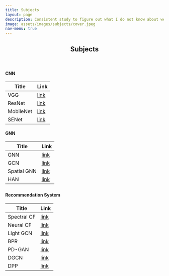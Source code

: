 ```yaml
---
title: Subjects
layout: page
description: Consistent study to figure out what I do not know about well"
image: assets/images/subjects/cover.jpeg
nav-menu: true
---
```


<!-- Main -->
<div id="main" class="alt"></div>

<section id="title">
    <div class="inner">
        <header class="'major">
            <h1>Subjects</h1>
        </header>
    </div>
</section>

<!-- Contents-->
<section id="contents">
<h4>CNN</h4>
<div class="table-wrapper">
	<table>
		<thead>
			<tr>
				<th>Title</th>
				<th>Link</th>
			</tr>
		</thead>
		<tbody>
			<tr>
				<td>VGG</td>
				<td><a href="https://yejin109.github.io/cnn/01-vgg/">link</a></td>
			</tr>
			<tr>
				<td>ResNet</td>
				<td><a href="https://yejin109.github.io/cnn/02-resnet/">link</a></td>
			</tr>
			<tr>
				<td>MobileNet</td>
				<td><a href="https://yejin109.github.io/cnn/03-mobilenet/">link</a></td>
			</tr>
			<tr>
				<td>SENet</td>
				<td><a href="https://yejin109.github.io/cnn/04-senet/">link</a></td>
			</tr>
		</tbody>
	</table>
</div>
</section>

<section id="contents">
<h4>GNN</h4>
<div class="table-wrapper">
	<table>
		<thead>
			<tr>
				<th>Title</th>
				<th>Link</th>
			</tr>
		</thead>
		<tbody>
			<tr>
				<td>GNN</td>
				<td><a href="https://yejin109.github.io/gnn/01-gnn/">link</a></td>
			</tr>
			<tr>
				<td>GCN</td>
				<td><a href="https://yejin109.github.io/gnn/02-gcn/">link</a></td>
			</tr>
			<tr>
				<td>Spatial GNN</td>
				<td><a href="https://yejin109.github.io/gnn/03-spatial-gnn/">link</a></td>
			</tr>
			<tr>
				<td>HAN</td>
				<td><a href="https://yejin109.github.io/gnn/04-han/">link</a></td>
			</tr>
		</tbody>
        <tfoot>
			<tr>
				<td colspan="1"></td>
				<td> </td>
			</tr>
		</tfoot>
	</table>
</div>
</section>

<section id="contents">
<h4>Recommendation System</h4>
<div class="table-wrapper">
	<table>
		<thead>
			<tr>
				<th>Title</th>
				<th>Link</th>
			</tr>
		</thead>
		<tbody>
			<tr>
				<td>Spectral CF</td>
				<td><a href="https://yejin109.github.io/recommendation-system/Spectral-CF/">link</a></td>
			</tr>
			<tr>
				<td>Neural CF</td>
				<td><a href="https://yejin109.github.io/recommendation-system/NCF/">link</a></td>
			</tr>
			<tr>
				<td>Light GCN</td>
				<td><a href="https://yejin109.github.io/recommendation-system/LightGCN/">link</a></td>
			</tr>
			<tr>
				<td>BPR</td>
				<td><a href="https://yejin109.github.io/recommendation-system/BPR/">link</a></td>
			</tr>
			<tr>
				<td>PD-GAN</td>
				<td><a href="https://yejin109.github.io/recommendation-system/PDGAN/">link</a></td>
			</tr>
			<tr>
				<td>DGCN</td>
				<td><a href="https://yejin109.github.io/recommendation-system/DGCN/">link</a></td>
			</tr>
			<tr>
				<td>DPP</td>
				<td><a href="https://yejin109.github.io/recommendation-system/DPP/">link</a></td>
			</tr>
		</tbody>
	</table>
</div>
</section>